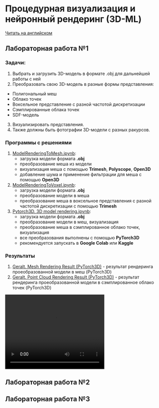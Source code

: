 # Процедурная визуализация и нейронный рендеринг (3D-ML)
[Читать на английском](README.md)

## Лабораторная работа №1
### Задачи:
1. Выбрать и загрузить 3D-модель в формате .obj для дальнейшей работы с ней
2. Преобразовать свою 3D-модель в разные формы представления: 
 - Полигональный меш
 - Облако точек
 - Воксельное представление с разной частотой дискретизации
 - Сэмплированные облака точек
 - SDF-модель
3. Визуализировать представления. 
4. Также должны быть фотографии 3D-модели с разных ракурсов.		

### Программы с решениями
1. [ModelRenderingToMesh.ipynb](Notebooks/ModelRenderingToMesh.ipynb): 
    - загрузка модели формата **.obj**
    - преобразование меша из модели
    - визуализация меша с помощью **Trimesh**, **Polyscope**, **Open3D**
    - добавление шума и применение фильтрации для меша с помощью **Open3D**
2. [ModelRenderingToVoxel.ipynb](Notebooks/ModelRenderingToVoxel.ipynb):
    - загрузка модели формата **.obj**
    - преобразование модели в меша
    - преобразование меша в воксельное представления с разной частотой дискретизации с помощью **Trimesh**
3. [Pytorch3D. 3D model rendering.ipynb](Notebooks/Pytorch3D.%203D%20model%20rendering.ipynb):
    - загрузка модели формата **.obj**
    - преобразование модели в меш, визуализация
    - преобразование меша в сэмплированное облако точек, визуализация
    - все преобразования выполнены с помощью **PyTorch3D**
    - рекомендуется запускать в **Google Colab** или **Kaggle**

### Результаты
1. [Geralt. Mesh Rendering Result (PyTorch3D)](Results/Geralt.%20Mesh%20Rendering%20Result.mp4) - результат рендеринга проеобразованной модели в меш (PyTorch3D)
2. [Geralt. Point Cloud Rendering Result (PyTorch3D)](Results/Geralt.%20Point%20Cloud%20Rendering%20Result.mp4) - результат рендеринга проеобразованной модели в сэмплированное облако точек (PyTorch3D)

<video width="320" height="240" controls>
  <source src="Results/Geralt.%20Mesh%20Rendering%20Result.mp4" type="video/mp4">
</video>

## Лабораторная работа №2

## Лабораторная работа №3
